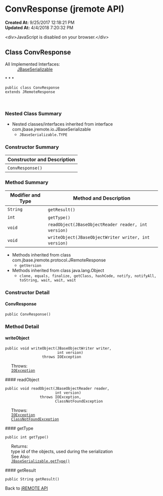 # ConvResponse (jremote API)

**Created At:** 9/25/2017 12:18:21 PM  
**Updated At:** 4/4/2018 7:20:32 PM  

<script type="text/javascript"><!--
    try {
        if (location.href.indexOf('is-external=true') == -1) {
            parent.document.title="ConvResponse (jremote   API)";
        }
    }
    catch(err) {
    }
//-->
var methods = {"i0":10,"i1":10,"i2":10,"i3":10};
var tabs = {65535:["t0","All Methods"],2:["t2","Instance Methods"],8:["t4","Concrete Methods"]};
var altColor = "altColor";
var rowColor = "rowColor";
var tableTab = "tableTab";
var activeTableTab = "activeTableTab";</script><noscript>&lt;div&gt;JavaScript is disabled on your browser.&lt;/div&gt;</noscript><!-- ========= START OF TOP NAVBAR ======= -->
<!--   -->

## Class ConvResponse

<dl><dt>All Implemented Interfaces:</dt><dd><a href="/39250-io/com_jbase_jremote_io_jbaseserializable" title="interface in com.jbase.jremote.io">JBaseSerializable</a></dd></dl>
* * *


```
public class ConvResponse
extends JRemoteResponse
```
<dl><dt><br></dt></dl>

<!--   -->

### Nested Class Summary

- <!--   -->Nested classes/interfaces inherited from interface com.jbase.jremote.io.JBaseSerializable
    - `JBaseSerializable.TYPE`




<!--   -->

### Constructor Summary


| Constructor and Description<br> |
| --- |
| `ConvResponse()` <br> |




<!--   -->

### Method Summary


| Modifier and Type<br> | Method and Description<br> |
| --- | --- |
| `String`<br> | `getResult()` <br> |
| `int`<br> | `getType()` <br> |
| `void`<br> | `readObject(JBaseObjectReader reader, int version)` <br> |
| `void`<br> | `writeObject(JBaseObjectWriter writer, int version)` <br> |


- <!--   -->Methods inherited from class com.jbase.jremote.protocol.JRemoteResponse
    - `getVersion`
- <!--   -->Methods inherited from class java.lang.Object
    - `clone, equals, finalize, getClass, hashCode, notify, notifyAll, toString, wait, wait, wait`

<!--   -->

### Constructor Detail
<!--   -->
#### ConvResponse

```
public ConvResponse()
```





<!--   -->

### Method Detail
<!--   -->
#### writeObject

```
public void writeObject(JBaseObjectWriter writer,
                        int version)
                 throws IOException
```
<dl><dt style="margin-left: 20px;"><span class="throwsLabel">Throws:</span></dt><dd style="margin-left: 20px;"><code><a href="http://java.sun.com/j2se/1.5.0/docs/api/java/io/IOException.html?is-external=true" title="class or interface in java.io">IOException</a></code></dd></dl>
#### readObject

```
public void readObject(JBaseObjectReader reader,
                       int version)
                throws IOException,
                       ClassNotFoundException
```
<dl><dt style="margin-left: 20px;"><span class="throwsLabel">Throws:</span></dt><dd style="margin-left: 20px;"><code><a href="http://java.sun.com/j2se/1.5.0/docs/api/java/io/IOException.html?is-external=true" title="class or interface in java.io">IOException</a></code></dd><dd style="margin-left: 20px;"><code><a href="http://java.sun.com/j2se/1.5.0/docs/api/java/lang/ClassNotFoundException.html?is-external=true" title="class or interface in java.lang">ClassNotFoundException</a></code></dd></dl>
#### getType

```
public int getType()
```
<dl><dt style="margin-left: 20px;"><span class="returnLabel">Returns:</span></dt><dd style="margin-left: 20px;">type id of the objects, used during the serialization</dd><dt style="margin-left: 20px;"><span class="seeLabel">See Also:</span></dt><dd style="margin-left: 20px;"><a href="/39250-io/com_jbase_jremote_io_jbaseserializable#getType--"><code>JBaseSerializable.getType()</code></a></dd></dl>
#### getResult

```
public String getResult()
```
<!-- ========= END OF CLASS DATA ========= --><!-- ======= START OF BOTTOM NAVBAR ====== -->
<!--   -->


Back to [jREMOTE API](com_jbase_jremote_package-summary)
